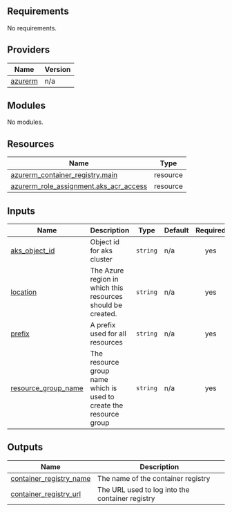 ## Requirements

No requirements.

## Providers

| Name | Version |
|------|---------|
| <a name="provider_azurerm"></a> [azurerm](#provider\_azurerm) | n/a |

## Modules

No modules.

## Resources

| Name | Type |
|------|------|
| [azurerm_container_registry.main](https://registry.terraform.io/providers/hashicorp/azurerm/latest/docs/resources/container_registry) | resource |
| [azurerm_role_assignment.aks_acr_access](https://registry.terraform.io/providers/hashicorp/azurerm/latest/docs/resources/role_assignment) | resource |

## Inputs

| Name | Description | Type | Default | Required |
|------|-------------|------|---------|:--------:|
| <a name="input_aks_object_id"></a> [aks\_object\_id](#input\_aks\_object\_id) | Object id for aks cluster | `string` | n/a | yes |
| <a name="input_location"></a> [location](#input\_location) | The Azure region in which this resources should be created. | `string` | n/a | yes |
| <a name="input_prefix"></a> [prefix](#input\_prefix) | A prefix used for all resources | `string` | n/a | yes |
| <a name="input_resource_group_name"></a> [resource\_group\_name](#input\_resource\_group\_name) | The resource group name which is used to create the resource group | `string` | n/a | yes |

## Outputs

| Name | Description |
|------|-------------|
| <a name="output_container_registry_name"></a> [container\_registry\_name](#output\_container\_registry\_name) | The name of the container registry |
| <a name="output_container_registry_url"></a> [container\_registry\_url](#output\_container\_registry\_url) | The URL used to log into the container registry |
